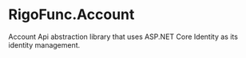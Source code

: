 # RigoFunc.Account
Account Api abstraction library that uses ASP.NET Core Identity as its identity management.
